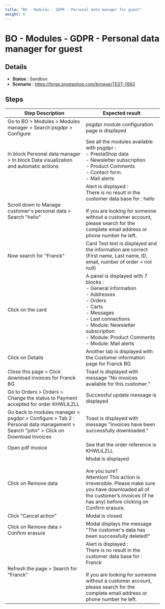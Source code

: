 ```yaml
---
title: "BO - Modules - GDPR - Personal data manager for guest"
weight: 8
---
```


# BO - Modules - GDPR - Personal data manager for guest
## Details
* **Status** : Sandbox
* **Scenario** : https://forge.prestashop.com/browse/TEST-7663

## Steps
| Step Description | Expected result |
| ----- | ----- |
| Go to BO > Modules > Modules manager > Search psgdpr > Configure | psgdpr module configuration page is displayed |
| In block Personal data manager > In block Data visualization and automatic actions | See all the modules available with psgdpr :<br> - PrestaShop data<br> - Newsletter subscription<br> - Product Comments<br> - Contact form<br> - Mail alerts |
| Scroll down to Manage customer's personal data > Search "hello" | Alert is displayed :<br>There is no result in the customer data base for : hello<br><br>If you are looking for someone without a customer account, please search for the complete email address or phone number he left. |
| Now search for "Franck" | Card Test test is displayed and the information are correct (First name, Last name, ID, email, number of order = not null) |
| Click on the card | A panel is displayed with 7 blocks :<br>- General information<br>- Addresses<br>- Orders<br>- Carts<br>- Messages<br>- Last connections<br>- Module: Newsletter subscription<br>- Module: Product Comments<br>- Module: Mail alerts |
| Click on Details | Another tab is displayed with the Customer information page for Franck BG |
| Close this page > Click download invoices for Franck BG | Toast is displayed with message "No invoices available for this customer." |
| Go to Orders > Orders > Change the status to Payment accepted for order KHWLILZLL | Successful update message is displayed |
| Go back to modules manager > psgdpr > Configure > Tab 2 : Personal data management > Search "john" > Click on Download Invoices | Toast is displayed with message "Invoices have been successfully downloaded." |
| Open pdf invoice | See that the order reference is KHWLILZLL |
| Click on Remove data | Modal is displayed<br><br>Are you sure?<br>Attention! This action is irreversible. Please make sure you have downloaded all of the customer’s invoices (if he has any) before clicking on Confirm erasure. |
| Click "Cancel action" | Modal is closed |
| Click on Remove data > Confirm erasure | Modal displays the message "The customer's data has been successfully deleted!" |
| Refresh the page > Search for "Franck" | Alert is displayed :<br>There is no result in the customer data base for : Franck<br><br>If you are looking for someone without a customer account, please search for the complete email address or phone number he left. |
